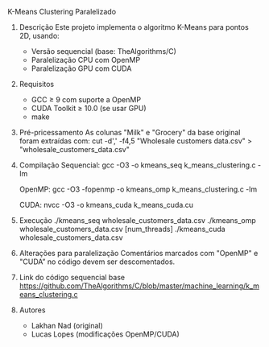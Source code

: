 K-Means Clustering Paralelizado

1. Descrição
    Este projeto implementa o algoritmo K-Means para pontos 2D, usando:
    - Versão sequencial (base: TheAlgorithms/C)
    - Paralelização CPU com OpenMP
    - Paralelização GPU com CUDA

2. Requisitos
    - GCC ≥ 9 com suporte a OpenMP
    - CUDA Toolkit ≥ 10.0 (se usar GPU)
    - make

3. Pré-pricessamento
   As colunas "Milk" e "Grocery" da base original foram extraídas com:
        cut -d',' -f4,5 "Wholesale customers data.csv" > "wholesale_customers_data.csv"

4. Compilação
    Sequencial:
        gcc -O3 -o kmeans_seq k_means_clustering.c -lm
   
    OpenMP:
        gcc -O3 -fopenmp -o kmeans_omp k_means_clustering.c -lm
   
    CUDA:
        nvcc -O3 -o kmeans_cuda k_means_cuda.cu

5. Execução
    ./kmeans_seq wholesale_customers_data.csv
    ./kmeans_omp wholesale_customers_data.csv [num_threads]
    ./kmeans_cuda wholesale_customers_data.csv

6. Alterações para paralelização
    Comentários marcados com "OpenMP" e "CUDA” no código devem ser descomentados.

7. Link do código sequencial base
    https://github.com/TheAlgorithms/C/blob/master/machine_learning/k_means_clustering.c

8. Autores
    - Lakhan Nad (original)
    - Lucas Lopes (modificações OpenMP/CUDA)
